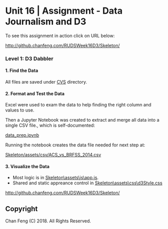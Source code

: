 # Unit 16 | Assignment - Data Journalism and D3

To see this assignment in action click on URL below: 

http://github.chanfeng.com/RUDSWeek16D3/Skeleton/

### Level 1: D3 Dabbler

#### 1. Find the Data

All files are saved under [CVS](CSV/) directory. 

#### 2. Format and Test the Data

Excel were used to exam the data to help finding the right column and values to use.

Then a Jupyter Notebook was created to extract and merge all data into a single CSV file., which is self-documented:

[data_prep.ipynb](data_prep.ipynb)

Running the notebook creates the data file needed for next step at:

[Skeleton/assets/csv/ACS_vs_BRFSS_2014.csv](Skeleton/assets/csv/ACS_vs_BRFSS_2014.csv)

#### 3. Visualize the Data

- Most logic is in [Skeleton\assets\js\app.js](Skeleton\assets\js\app.js]).  
- Shared and static appreance control in [Skeleton\assets\css\d3Style.css](Skeleton\assets\css/d2Style.css)

http://github.chanfeng.com/RUDSWeek16D3/Skeleton/

## Copyright

Chan Feng (C) 2018. All Rights Reserved.
